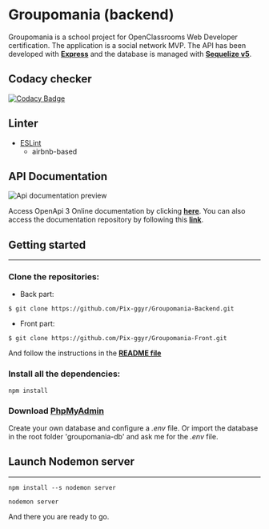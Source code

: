 # Groupomania (backend)

Groupomania is a school project for OpenClassrooms Web Developer certification. The application is a social network MVP. The API has been developed with **[Express](https://expressjs.com/fr/)** and the database is managed with **[Sequelize v5](https://sequelize.org/)**.

## Codacy checker

[![Codacy Badge](https://api.codacy.com/project/badge/Grade/9a4c7b86ff3b410caab4bc78696e1aaf)](https://app.codacy.com/gh/Pix-ggyr/Groupomania-Backend?utm_source=github.com&utm_medium=referral&utm_content=Pix-ggyr/Groupomania-Backend&utm_campaign=Badge_Grade)

## Linter

- [ESLint](https://eslint.org/)
  - airbnb-based

## API Documentation

![Api documentation preview](https://github.com/Pix-ggyr/Groupomania-Backend/blob/main/docs/assets/doc-api.gif?raw=true)

Access OpenApi 3 Online documentation by clicking **[here](https://pix-ggyr.github.io/Groupomania-Backend/)**.
You can also access the documentation repository by following this **[link](https://github.com/Pix-ggyr/Groupomania-API-documentation)**.

## Getting started

---

### Clone the repositories:

- Back part:

`$ git clone https://github.com/Pix-ggyr/Groupomania-Backend.git`

- Front part:

`$ git clone https://github.com/Pix-ggyr/Groupomania-Front.git`

And follow the instructions in the **[README file](https://github.com/Pix-ggyr/Groupomania-Front/blob/main/README.md)**

### Install all the dependencies:

`npm install`

### Download **[PhpMyAdmin](https://https://www.phpmyadmin.net/)**

Create your own database and configure a _.env_ file.
Or import the database in the root folder 'groupomania-db' and ask me for the _.env_ file.

## Launch Nodemon server

---

`npm install --s nodemon server`

`nodemon server`

And there you are ready to go.
